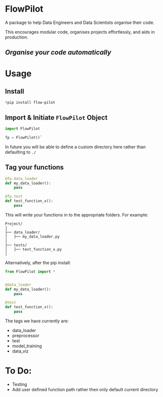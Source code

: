 # FlowPilot
A package to help Data Engineers and Data Scientists organise their code.

This encourages modular code, organises projects effortlessly, and aids in production.

## *Organise your code automatically*

# Usage

## Install

`!pip install flow-pilot`

## Import & Initiate `FlowPilot` Object

```python
import FlowPilot

fp = FlowPilot()`

```

In future you will be able to define a custom directory here rather than defaulting to `./`

## Tag your functions


```python
@fp.data_loader
def my_data_loader():
    pass

@fp.test
def test_function_x():
    pass
```
    
This will write your functions in to the appropriate folders. For example:

```
Project/
│
├── data_loader/
│   ├── my_data_loader.py
|
├── tests/
│   ├── test_function_x.py
│
```

Alternatively, after the pip install:

```python
from FlowPilot import *


@data_loader
def my_data_loader():
    pass

@test
def test_function_x():
    pass
```

The tags we have currently are:
* data_loader
* preprocessor
* test
* model_training
* data_viz


# To Do:

* Testing
* Add user defined function path rather then only default current directory